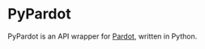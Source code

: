 PyPardot
=========
PyPardot is an API wrapper for [Pardot](http://www.pardot.com/), written in Python.
